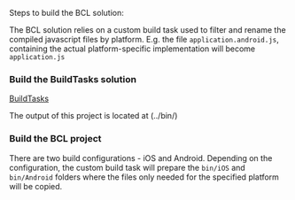 ﻿Steps to build the BCL solution:

The BCL solution relies on a custom build task used to filter and rename the compiled javascript files by platform. 
E.g. the file `application.android.js`, containing the actual platform-specific implementation will become `application.js`

### Build the BuildTasks solution 

[BuildTasks](https://github.com/telerik/xPlatCore/tree/master/Build/Tasks)

The output of this project is located at (../bin/)

### Build the BCL project

There are two build configurations - iOS and Android. Depending on the configuration, the custom build task will prepare the `bin/iOS` and `bin/Android` folders
where the files only needed for the specified platform will be copied.